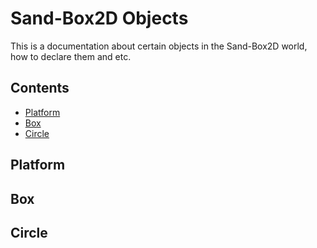# Sand-Box2D Objects
This is a documentation about certain objects in the Sand-Box2D world, how to declare them and etc.

## Contents
- [Platform](#platform)
- [Box](#box)
- [Circle](#circle)

## Platform

## Box

## Circle
